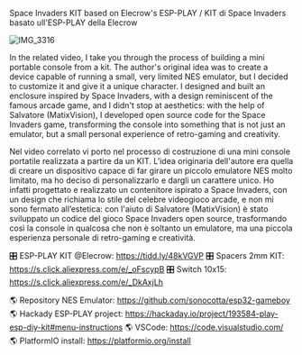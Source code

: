 Space Invaders KIT based on Elecrow's ESP-PLAY / KIT di Space Invaders basato ull'ESP-PLAY della Elecrow  

![IMG_3316](https://github.com/user-attachments/assets/4a1056b5-5813-400d-8207-bc25fc3a6e33)


In the related video, I take you through the process of building a mini portable console from a kit. The author's original idea was to create a device capable of running a small, very limited NES emulator, but I decided to customize it and give it a unique character. I designed and built an enclosure inspired by Space Invaders, with a design reminiscent of the famous arcade game, and I didn't stop at aesthetics: with the help of Salvatore (MatixVision), I developed open source code for the Space Invaders game, transforming the console into something that is not just an emulator, but a small personal experience of retro-gaming and creativity.  

Nel video correlato vi porto nel processo di costruzione di una mini console portatile realizzata a partire da un KIT. L’idea originaria dell'autore era quella di creare un dispositivo capace di far girare un  piccolo emulatore NES molto limitato, ma ho deciso di personalizzarlo e dargli un carattere unico. Ho infatti progettato e realizzato un contenitore ispirato a Space Invaders, con un design che richiama lo stile del celebre videogioco arcade, e non mi sono fermato all’estetica: con l'aiuto di Salvatore (MatixVision) è stato sviluppato un codice del gioco Space Invaders open source, trasformando così la console in qualcosa che non è soltanto un emulatore, ma una piccola esperienza personale di retro-gaming e creatività.  

🎛️ ESP-PLAY KIT @Elecrow: https://tidd.ly/48kVGVP
🎛️ Spacers 2mm KIT: https://s.click.aliexpress.com/e/_oFscypB
🎛️ Switch 10x15: https://s.click.aliexpress.com/e/_DkAxjLh

🌎 Repository NES Emulator: https://github.com/sonocotta/esp32-gameboy
🌎 Hackady ESP-PLAY project: https://hackaday.io/project/193584-play-esp-diy-kit#menu-instructions
🌎 VSCode: https://code.visualstudio.com/
🌎 PlatformIO install: https://platformio.org/install

